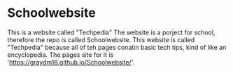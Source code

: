 # Schoolwebsite
This is a website called "Techpedia"
The website is a porject for school, therefore the repo is called Schoolwebsite.
This website is called "Techpedia" because all of teh pages conatin basic tech tips, kind of like an encyclopedia.
The pages site for it is 'https://graydm16.github.io/Schoolwebsite/'.
